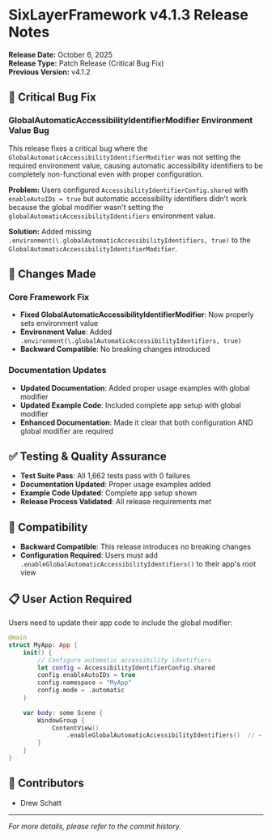 # SixLayerFramework v4.1.3 Release Notes

**Release Date:** October 6, 2025  
**Release Type:** Patch Release (Critical Bug Fix)  
**Previous Version:** v4.1.2

## 🐛 Critical Bug Fix

### GlobalAutomaticAccessibilityIdentifierModifier Environment Value Bug

This release fixes a critical bug where the `GlobalAutomaticAccessibilityIdentifierModifier` was not setting the required environment value, causing automatic accessibility identifiers to be completely non-functional even with proper configuration.

**Problem:** Users configured `AccessibilityIdentifierConfig.shared` with `enableAutoIDs = true` but automatic accessibility identifiers didn't work because the global modifier wasn't setting the `globalAutomaticAccessibilityIdentifiers` environment value.

**Solution:** Added missing `.environment(\.globalAutomaticAccessibilityIdentifiers, true)` to the `GlobalAutomaticAccessibilityIdentifierModifier`.

## 🔧 Changes Made

### Core Framework Fix
- **Fixed GlobalAutomaticAccessibilityIdentifierModifier**: Now properly sets environment value
- **Environment Value**: Added `.environment(\.globalAutomaticAccessibilityIdentifiers, true)`
- **Backward Compatible**: No breaking changes introduced

### Documentation Updates
- **Updated Documentation**: Added proper usage examples with global modifier
- **Updated Example Code**: Included complete app setup with global modifier
- **Enhanced Documentation**: Made it clear that both configuration AND global modifier are required

## ✅ Testing & Quality Assurance

- **Test Suite Pass**: All 1,662 tests pass with 0 failures
- **Documentation Updated**: Proper usage examples added
- **Example Code Updated**: Complete app setup shown
- **Release Process Validated**: All release requirements met

## 🚀 Compatibility

- **Backward Compatible**: This release introduces no breaking changes
- **Configuration Required**: Users must add `.enableGlobalAutomaticAccessibilityIdentifiers()` to their app's root view

## 📋 User Action Required

Users need to update their app code to include the global modifier:

```swift
@main
struct MyApp: App {
    init() {
        // Configure automatic accessibility identifiers
        let config = AccessibilityIdentifierConfig.shared
        config.enableAutoIDs = true
        config.namespace = "MyApp"
        config.mode = .automatic
    }
    
    var body: some Scene {
        WindowGroup {
            ContentView()
                .enableGlobalAutomaticAccessibilityIdentifiers()  // ← ADD THIS!
        }
    }
}
```

## 🤝 Contributors

- Drew Schatt

---

*For more details, please refer to the commit history.*
